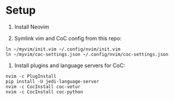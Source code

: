# Setup

1. Install Neovim

1. Symlink vim and CoC config from this repo:

```
ln ~/myvim/init.vim ~/.config/nvim/init.vim
ln ~/myvim/coc-settings.json ~/.config/nvim/coc-settings.json
```

1. Install plugins and language servers for CoC:

```
nvim -c PlugInstall
pip install -U jedi-language-server
nvim -c CocInstall coc-vetur
nvim -c CocInstall coc-python
```
